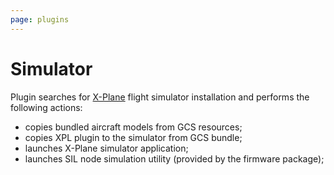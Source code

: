 ```yaml
---
page: plugins
---
```


# Simulator

Plugin searches for [X-Plane](https://www.x-plane.com) flight simulator installation and performs the following actions:

* copies bundled aircraft models from GCS resources;
* copies XPL plugin to the simulator from GCS bundle;
* launches X-Plane simulator application;
* launches SIL node simulation utility (provided by the firmware package);
